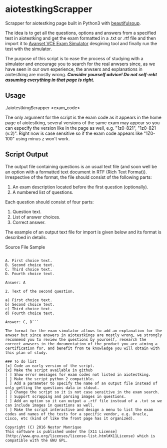 aiotestkingScrapper
==================

Scrapper for aiotestking page built in Python3 with [beautifulsoup](http://www.crummy.com/software/BeautifulSoup/).

The idea is to get all the questions, options and answers from a specified test in aiotestking and get the exam formatted in a .txt or .rtf file and then import it to [Avanset VCE Exam Simulator](http://www.avanset.com/vce-simulator.html) desgining tool and finally run the test with the simulator.

The purpose of this script is to ease the process of studying with a simulator and encourage you to search for the real anwsers since, as we have seen in our own experience, the anwsers and explanations in aiotestking are mostly wrong. ***Consider yourself advice! Do not self-rekt assuming everything in that page is right.***

## Usage

./aiotestkingScrapper <exam_code>

The only argument for the script is the exam code as it appears in the home page of aiotestking, several versions of the same exam may appear so you can especify the version like in the page as well, e.g. "1z0-821", "1z0-821 (v.2)". Right now is case sensitive so if the exam code appears like "1Z0-100" using minus z won't work.

## Script Output

The output file containing questions is an usual text file (and soon well be an option with a formatted text document in RTF (Rich Text Format)). Irrespective of the format, the file should consist of the following parts:

   1. An exam description located before the first question (optionally).
   2. A numbered list of questions.

Each question should consist of four parts:

   1. Question text.
   2. List of answer choices.
   3. Correct answer.

The example of an output text file for import is given below and its format is described in details.

Source File Sample

```1. Text of the first question.

A. First choice text.
B. Second choice text.
C. Third choice text.
D. Fourth choice text.

Answer: A

2. Text of the second question.

a) First choice text.
b) Second choice text.
c) Third choice text.
d) Fourth choice text.

Answer: C, D```

The format for the exam simulator allows to add an explanation for the anwser but since answers in aiotestkings are mostly wrong, we strongly recommend you to review the questions by yourself, research the correct anwsers in the documentation of the product you are aiming a certification for, and benefit from te knowledge you will obtain with this plan of study.

### To do list
[x] Code an early version of the script.
[x] Make the script available in github
[ ] Show error messages for exam codes not listed in aiotestking.
[ ] Make the script python 2 compatible.
[ ] Add a parameter to specify the name of an output file instead of only getting the questions data in stdout.
[ ] Change the script so it is not case sensitive in the exam search.
[ ] Support scrapping and parsing images in questions.
[ ] Add an option so it can output a .rtf file instead of a .txt so we can include images in questions as well.
[ ] Make the script interactive and design a menu to list the exam codes and names of the tests for a specific vendor, e.g. Oracle, Cisco, etc (kind of like the front page has it organized).

Copyright (C) 2016 Nestor Manrique
This software is published under the [X11 License](http://www.gnu.org/licenses/license-list.html#X11License) which is compatible with the GNU GPL.
